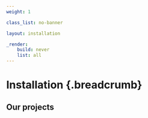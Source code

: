 ```yaml
---
weight: 1

class_list: no-banner

layout: installation

_render:
    build: never
    list: all
---
```


# **Installation** {.breadcrumb}
## Our projects

<!-- The Mur Tendance installation team is familiar with both wall covering products and installation techniques for those types of products. Nothing is left to chance. Before installation, everything is considered, everything is analyzed in order to perform a flawless job.
 -->
